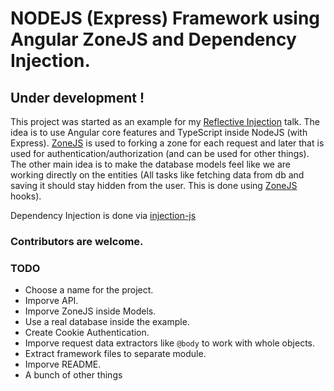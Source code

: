 # NODEJS (Express) Framework using Angular ZoneJS and Dependency Injection.
## Under development !

This project was started as an example for my [Reflective Injection](https://github.com/IliaIdakiev/slides) talk. The idea is to use Angular core features and TypeScript inside NodeJS (with Express). [ZoneJS](https://github.com/angular/zone.js/) is used to forking a zone for each request and later that is used for authentication/authorization (and can be used for other things). The other main idea is to make the database models feel like we are working directly on the entities (All tasks like fetching data from db and saving it should stay hidden from the user. This is done using [ZoneJS](https://github.com/angular/zone.js/) hooks).

Dependency Injection is done via [injection-js](https://github.com/mgechev/injection-js)
### Contributors are welcome.

### TODO
* Choose a name for the project.
* Imporve API.
* Imporve ZoneJS inside Models.
* Use a real database inside the example.
* Create Cookie Authentication.
* Imporve request data extractors like `@body` to work with whole objects.
* Extract framework files to separate module.
* Imporve README.
* A bunch of other things
